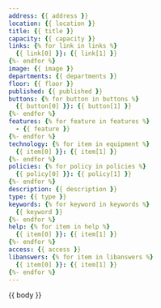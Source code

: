 ```yaml
---
address: {{ address }}
location: {{ location }}
title: {{ title }}
capacity: {{ capacity }}
links: {% for link in links %}
  {{ link[0] }}: {{ link[1] }}
{%- endfor %}
image: {{ image }}
departments: {{ departments }}
floor: {{ floor }}
published: {{ published }}
buttons: {% for button in buttons %}
  {{ button[0] }}: {{ button[1] }}
{%- endfor %}
features: {% for feature in features %}
  - {{ feature }}
{%- endfor %}
technology: {% for item in equipment %}
  {{ item[0] }}: {{ item[1] }}
{%- endfor %}
policies: {% for policy in policies %}
  {{ policy[0] }}: {{ policy[1] }}
{%- endfor %}
description: {{ description }}
type: {{ type }}
keywords: {% for keyword in keywords %}
  {{ keyword }}
{%- endfor %}
help: {% for item in help %}
  {{ item[0] }}: {{ item[1] }}
{%- endfor %}
access: {{ access }}
libanswers: {% for item in libanswers %}
  {{ item[0] }}: {{ item[1] }}
{%- endfor %}
---
```


{{ body }}
